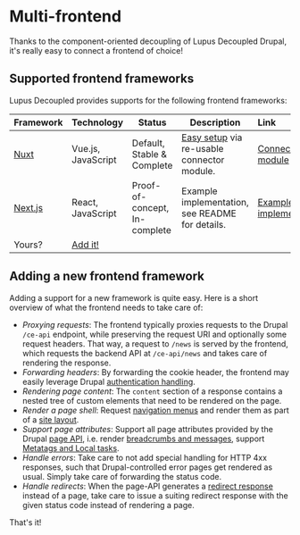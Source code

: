 # Multi-frontend

Thanks to the component-oriented decoupling of Lupus Decoupled Drupal, it's really easy to connect a frontend of choice!

## Supported frontend frameworks

Lupus Decoupled provides supports for the following frontend frameworks:


| Framework                                                                                                                       | Technology         | Status                        | Description                                               | Link                                                                               |
|---------------------------------------------------------------------------------------------------------------------------------|--------------------|-------------------------------|-----------------------------------------------------------|:-----------------------------------------------------------------------------------|
| [Nuxt](/nuxt/introduction)                                                                                                      | Vue.js, JavaScript | Default, Stable & Complete    | [Easy setup](/nuxt/setup) via re-usable connector module. | [Connector module](https://github.com/drunomics/nuxtjs-drupal-ce)                  |
| [Next.js](https://nextjs.org)                                                                                                   | React, JavaScript  | Proof-of-concept, In-complete | Example implementation, see README for details.           | [Example implementation](https://github.com/drunomics/lupus-decoupled-nextjs-demo) |
| Yours?  |    [Add it!](https://github.com/drunomics/lupus-decoupled-website/edit/main/content/3.advanced-topics/05.multi-frontend.md)                 |                               |                                                           |                                                                                    |


## Adding a new frontend framework

Adding a support for a new framework is quite easy. Here is a short overview of what the frontend needs to take care of:

* *Proxying requests*: The frontend typically proxies requests to the Drupal `/ce-api` endpoint, while preserving the request URI and optionally some request headers.
That way, a request to `/news` is served by the frontend, which requests the backend API at `/ce-api/news` and takes care
of rendering the response.
* *Forwarding headers*: By forwarding the cookie header, the frontend may easily leverage Drupal [authentication handling](/guide/authentication).
* *Rendering page content*: The `content` section of a response contains a nested tree of custom elements that need to be rendered on the page.
* *Render a page shell*: Request [navigation menus](/guide/site-layout-menus#navigation-menus) and render them as part of a [site layout](/guide/site-layout-menus).
* *Support page attributes*: Support all page attributes provided by the Drupal [page API](/get-started/how-it-works#custom-elements-page-api), i.e. render [breadcrumbs and messages](/guide/breadcrumbs-messages), support [Metatags and Local tasks](/guide/metatags-local-tasks).
* *Handle errors*: Take care to not add special handling for HTTP 4xx responses, such that Drupal-controlled error pages get rendered as usual. Simply take care of forwarding the status code.
* *Handle redirects*: When the page-API generates a [redirect response](/guide/redirects#redirect-api-responses) instead of a page, take care to issue a suiting redirect response with the given status code instead of rendering a page.

That's it!
